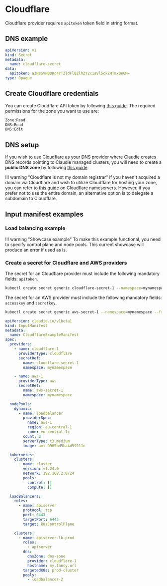 # Cloudflare
Cloudflare provider requires `apitoken` token field in string format.

## DNS example
```yaml
apiVersion: v1
kind: Secret
metadata:
  name: cloudflare-secret
data:
  apitoken: a3NsSVNBODc4YTZldFlBZlhZY2c1aVl5ckZHTmxDeGM=
type: Opaque
```

## Create Cloudflare credentials
You can create Cloudflare API token by following [this guide](https://developers.cloudflare.com/fundamentals/api/get-started/create-token/). The required permissions for the zone you want to use are:

```bash
Zone:Read
DNS:Read
DNS:Edit
```

## DNS setup
If you wish to use Cloudflare as your DNS provider where Claudie creates DNS records pointing to Claudie managed clusters, you will need to create a **public DNS zone** by following [this guide](https://developers.cloudflare.com/dns/zone-setups/).

!!! warning "Cloudflare is not my domain registrar"
    If you haven't acquired a domain via Cloudflare and wish to utilize Cloudflare for hosting your zone, you can refer to [this guide](https://developers.cloudflare.com/dns/zone-setups/full-setup/setup/#update-your-nameservers) on Cloudflare nameservers. However, if you prefer not to use the entire domain, an alternative option is to delegate a subdomain to Cloudflare.

## Input manifest examples

### Load balancing example

!!! warning "Showcase example"
    To make this example functional, you need to specify control plane and node pools. This current showcase will produce an error if used as is.

### Create a secret for Cloudflare and AWS providers
The secret for an Cloudflare provider must include the following mandatory fields: `apitoken`.
```bash
kubectl create secret generic cloudflare-secret-1 --namespace=mynamespace --from-literal=apitoken='kslISA878a6etYAfXYcg5iYyrFGNlCxc'
```

The secret for an AWS provider must include the following mandatory fields: `accesskey` and `secretkey`.
```bash
kubectl create secret generic aws-secret-1 --namespace=mynamespace --from-literal=accesskey='SLDUTKSHFDMSJKDIALASSD' --from-literal=secretkey='iuhbOIJN+oin/olikDSadsnoiSVSDsacoinOUSHD'
```

``` yaml
apiVersion: claudie.io/v1beta1
kind: InputManifest
metadata:
  name: CloudflareExampleManifest
spec:
  providers:
    - name: cloudflare-1
      providerType: cloudflare
      secretRef:
        name: cloudflare-secret-1
        namespace: mynamespace

    - name: aws-1
      providerType: aws
      secretRef:
        name: aws-secret-1
        namespace: mynamespace

  nodePools: 
    dynamic:
      - name: loadbalancer
        providerSpec:
          name: aws-1
          region: eu-central-1
          zone: eu-central-1c
        count: 2
        serverType: t3.medium
        image: ami-0965bd5ba4d59211c

  kubernetes:
    clusters:
      - name: cluster
        version: v1.24.0
        network: 192.168.2.0/24
        pools:
          control: []
          compute: []

  loadBalancers:
    roles:
      - name: apiserver
        protocol: tcp
        port: 6443
        targetPort: 6443
        target: k8sControlPlane

    clusters:
      - name: apiserver-lb-prod
        roles:
          - apiserver
        dns:
          dnsZone: dns-zone
          provider: cloudflare-1
          hostname: my.fancy.url
        targetedK8s: prod-cluster
        pools:
          - loadbalancer-2

```